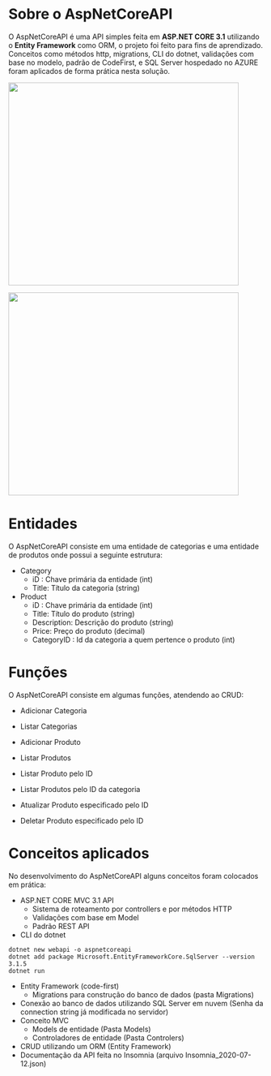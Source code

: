 # Sobre o AspNetCoreAPI

O AspNetCoreAPI é uma API simples feita em **ASP.NET CORE 3.1** utilizando o **Entity Framework** como ORM, o projeto foi feito para fins de aprendizado. Conceitos como métodos http, migrations, CLI do dotnet, validações com base no modelo, padrão de CodeFirst, e SQL Server hospedado no AZURE foram aplicados de forma prática nesta solução.

<img src="https://user-images.githubusercontent.com/62113721/87240855-a8855100-c3f3-11ea-8d8c-6fa9a1b3793d.gif" 
width="95%" height="400px"
/> 

<img src="https://user-images.githubusercontent.com/62113721/87240878-d4a0d200-c3f3-11ea-873d-23dd884a6489.gif" 
width="95%" height="400px"
/> 

# Entidades
O AspNetCoreAPI consiste em uma entidade de categorias e uma entidade de produtos onde possui a seguinte estrutura:

 - Category
	 - iD : Chave primária da entidade (int)
	 - Title: Título da categoria (string)
 - Product
	 - iD : Chave primária da entidade (int)
	 - Title: Título do produto (string)
	 - Description: Descrição do produto (string)
	 - Price: Preço do produto (decimal)
	 - CategoryID : Id da categoria a quem pertence o produto (int)

# Funções
O AspNetCoreAPI consiste em algumas funções, atendendo ao CRUD:

 - Adicionar Categoria
 - Listar Categorias

 - Adicionar Produto
 - Listar Produtos
 - Listar Produto pelo ID
 - Listar Produtos pelo ID da categoria
 - Atualizar Produto especificado pelo ID
 - Deletar Produto especificado pelo ID

# Conceitos aplicados
No desenvolvimento do AspNetCoreAPI alguns conceitos foram colocados em prática:
	
 - ASP.NET CORE MVC 3.1 API
 	- Sistema de roteamento por controllers e por métodos HTTP
	- Validações com base em Model
	- Padrão REST API
- CLI do dotnet
```dotnet
dotnet new webapi -o aspnetcoreapi
dotnet add package Microsoft.EntityFrameworkCore.SqlServer --version 3.1.5
dotnet run
```
 - Entity Framework (code-first)
 	- Migrations para construção do banco de dados (pasta Migrations)
 - Conexão ao banco de dados utilizando SQL Server em nuvem (Senha da connection string já modificada no servidor)
 - Conceito MVC
 	- Models de entidade (Pasta Models)
 	- Controladores de entidade (Pasta Controlers)
 - CRUD utilizando um ORM (Entity Framework)
 - Documentação da API feita no Insomnia (arquivo Insomnia_2020-07-12.json)


